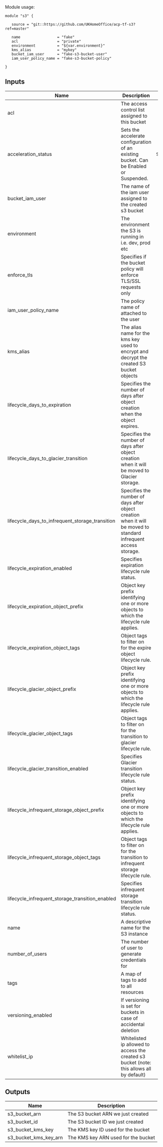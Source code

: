 Module usage:

    module "s3" {

       source = "git::https://github.com/UKHomeOffice/acp-tf-s3?ref=master"

       name                 = "fake"
       acl                  = "private"
       environment          = "${var.environment}"
       kms_alias            = "mykey"
       bucket_iam_user      = "fake-s3-bucket-user"
       iam_user_policy_name = "fake-s3-bucket-policy"

    }

## Inputs

| Name | Description | Type | Default | Required |
|------|-------------|:----:|:-----:|:-----:|
| acl | The access control list assigned to this bucket | string | `"public"` | no |
| acceleration_status | Sets the accelerate configuration of an existing bucket. Can be Enabled or Suspended. | `Suspended` | no |
| bucket\_iam\_user | The name of the iam user assigned to the created s3 bucket | string | n/a | yes |
| environment | The environment the S3 is running in i.e. dev, prod etc | string | n/a | yes |
| enforce\_tls | Specifies if the bucket policy will enforce TLS/SSL requests only | string | `"true"` | no |
| iam\_user\_policy\_name | The policy name of attached to the user | string | n/a | yes |
| kms\_alias | The alias name for the kms key used to encrypt and decrypt the created S3 bucket objects | string | `""` | no |
| lifecycle\_days\_to\_expiration | Specifies the number of days after object creation when the object expires. | string | `"365"` | no |
| lifecycle\_days\_to\_glacier\_transition | Specifies the number of days after object creation when it will be moved to Glacier storage. | string | `"180"` | no |
| lifecycle\_days\_to\_infrequent\_storage\_transition | Specifies the number of days after object creation when it will be moved to standard infrequent access storage. | string | `"60"` | no |
| lifecycle\_expiration\_enabled | Specifies expiration lifecycle rule status. | string | `"false"` | no |
| lifecycle\_expiration\_object\_prefix | Object key prefix identifying one or more objects to which the lifecycle rule applies. | string | `""` | no |
| lifecycle\_expiration\_object\_tags | Object tags to filter on for the expire object lifecycle rule. | map | `<map>` | no |
| lifecycle\_glacier\_object\_prefix | Object key prefix identifying one or more objects to which the lifecycle rule applies. | string | `""` | no |
| lifecycle\_glacier\_object\_tags | Object tags to filter on for the transition to glacier lifecycle rule. | map | `<map>` | no |
| lifecycle\_glacier\_transition\_enabled | Specifies Glacier transition lifecycle rule status. | string | `"false"` | no |
| lifecycle\_infrequent\_storage\_object\_prefix | Object key prefix identifying one or more objects to which the lifecycle rule applies. | string | `""` | no |
| lifecycle\_infrequent\_storage\_object\_tags | Object tags to filter on for the transition to infrequent storage lifecycle rule. | map | `<map>` | no |
| lifecycle\_infrequent\_storage\_transition\_enabled | Specifies infrequent storage transition lifecycle rule status. | string | `"false"` | no |
| name | A descriptive name for the S3 instance | string | n/a | yes |
| number\_of\_users | The number of user to generate credentials for | string | `"1"` | no |
| tags | A map of tags to add to all resources | map | `<map>` | no |
| versioning\_enabled | If versioning is set for buckets in case of accidental deletion | string | `"false"` | no |
| whitelist\_ip | Whitelisted ip allowed to access the created s3 bucket (note: this allows all by default) | list | `<list>` | no |

## Outputs

| Name | Description |
|------|-------------|
| s3\_bucket\_arn | The S3 bucket ARN we just created |
| s3\_bucket\_id | The S3 bucket ID we just created |
| s3\_bucket\_kms\_key | The KMS key ID used for the bucket |
| s3\_bucket\_kms\_key\_arn | The KMS key ARN used for the bucket |
